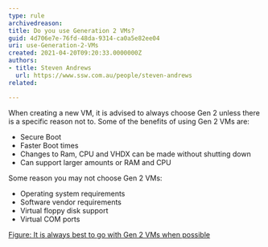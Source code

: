 ```yaml
---
type: rule
archivedreason:
title: Do you use Generation 2 VMs?
guid: 4d706e7e-76fd-48da-9314-ca0a5e82ee04
uri: use-Generation-2-VMs
created: 2021-04-20T09:20:33.0000000Z
authors: 
- title: Steven Andrews
  url: https://www.ssw.com.au/people/steven-andrews
related:

---
```


When creating a new VM, it is advised to always choose Gen 2 unless there is a specific reason not to. Some of the benefits of using Gen 2 VMs are:
-	Secure Boot
- Faster Boot times
- Changes to Ram, CPU and VHDX can be made without shutting down
- Can support larger amounts or RAM and CPU

<!--endintro-->

Some reason you may not choose Gen 2 VMs:
-	Operating system requirements
-	Software vendor requirements
-	Virtual floppy disk support
-	Virtual COM ports

[Figure: It is always best to go with Gen 2 VMs when possible](Generation-2-VMs.png)
